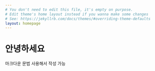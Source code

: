 ```yaml
---
# You don't need to edit this file, it's empty on purpose.
# Edit theme's home layout instead if you wanna make some changes
# See: https://jekyllrb.com/docs/themes/#overriding-theme-defaults
layout: homepage
---
```


# 안녕하세요

마크다운 문법 사용해서 작성 가능
